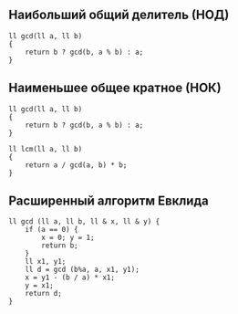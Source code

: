 ## Наибольший общий делитель (НОД)

```
ll gcd(ll a, ll b)
{
    return b ? gcd(b, a % b) : a;
}
```

## Наименьшее общее кратное (НОК)

```
ll gcd(ll a, ll b)
{
    return b ? gcd(b, a % b) : a;
}

ll lcm(ll a, ll b)
{
    return a / gcd(a, b) * b;
}
```

## Расширенный алгоритм Евклида

```
ll gcd (ll a, ll b, ll & x, ll & y) {
	if (a == 0) {
		x = 0; y = 1;
		return b;
	}
	ll x1, y1;
	ll d = gcd (b%a, a, x1, y1);
	x = y1 - (b / a) * x1;
	y = x1;
	return d;
}
```
